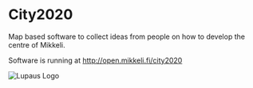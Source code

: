 

# City2020

Map based software to collect ideas from people on how to develop the centre of Mikkeli.

Software is running at http://open.mikkeli.fi/city2020

![Lupaus Logo](http://open.mikkeli.fi/wp-content/uploads/2014/11/lupaus.png)
